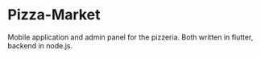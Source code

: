 # Pizza-Market
Mobile application and admin panel for the pizzeria. Both written in flutter, backend in node.js. 
